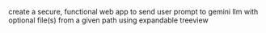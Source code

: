 create a secure, functional web app to send user prompt to gemini llm with optional file(s) from a given path using expandable treeview